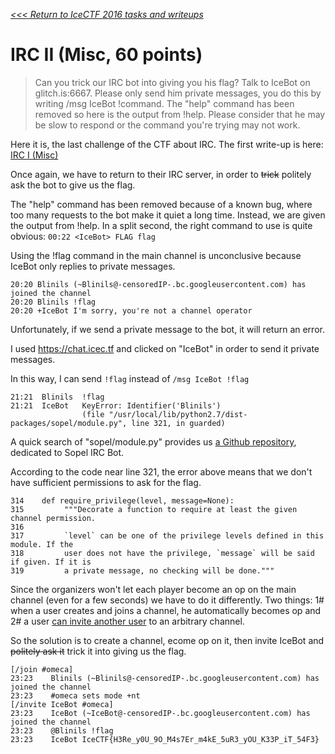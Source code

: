 _[<<< Return to IceCTF 2016 tasks and writeups](/CTF-Jeopardy/2016-icectf)_
# IRC II (Misc, 60 points)

>Can you trick our IRC bot into giving you his flag? Talk to IceBot on glitch.is:6667.
>Please only send him private messages, you do this by writing /msg IceBot !command.
>The "help" command has been removed so here is the output from !help.
>Please consider that he may be slow to respond or the command you're trying may not work.

Here it is, the last challenge of the CTF about IRC.
The first write-up is here: [IRC I (Misc)](/CTF-Jeopardy/2016-icectf/challenges/irc-i-35)

Once again, we have to return to their IRC server, in order to ~~trick~~ politely ask the bot to give us the flag.

The "help" command has been removed because of a known bug,
where too many requests to the bot make it quiet a long time.
Instead, we are given the output from !help. In a split second,
the right command to use is quite obvious: `00:22 <IceBot> FLAG flag`

Using the !flag command in the main channel is unconclusive because IceBot only replies to private messages.

```
20:20 Blinils (~Blinils@-censoredIP-.bc.googleusercontent.com) has joined the channel
20:20 Blinils !flag
20:20 +IceBot I'm sorry, you're not a channel operator
```

Unfortunately, if we send a private message to the bot, it will return an error.

I used https://chat.icec.tf and clicked on "IceBot" in order to send it private messages.

In this way, I can send `!flag` instead of `/msg IceBot !flag`

```
21:21  Blinils  !flag 
21:21  IceBot   KeyError: Identifier('Blinils') 
                (file "/usr/local/lib/python2.7/dist-packages/sopel/module.py", line 321, in guarded)  
```

A quick search of "sopel/module.py" provides us
[a Github repository](https://github.com/sopel-irc/sopel/blob/master/sopel/module.py),
dedicated to Sopel IRC Bot.

According to the code near line 321, the error above means that we don't have sufficient permissions to ask for the flag.

```
314    def require_privilege(level, message=None):
315         """Decorate a function to require at least the given channel permission.
316        
317         `level` can be one of the privilege levels defined in this module. If the
318         user does not have the privilege, `message` will be said if given. If it is
319         a private message, no checking will be done."""
```

Since the organizers won't let each player become an op
on the main channel (even for a few seconds) we have to do it differently.
Two things: 1# when a user creates and joins a channel,
he automatically becomes op and 2# a user
[can invite another user](https://tools.ietf.org/html/rfc1459#section-4.2.7)
to an arbitrary channel.

So the solution is to create a channel, ecome op on it,
then invite IceBot and ~~politely ask it~~ trick it into giving us the flag.

```
[/join #omeca]
23:23    Blinils (~Blinils@-censoredIP-.bc.googleusercontent.com) has joined the channel
23:23    #omeca sets mode +nt
[/invite IceBot #omeca]
23:23    IceBot (~IceBot@-censoredIP-.bc.googleusercontent.com) has joined the channel
23:23    @Blinils !flag
23:23    IceBot IceCTF{H3Re_y0U_9O_M4s7Er_m4kE_5uR3_yOU_K33P_iT_54F3}
```
